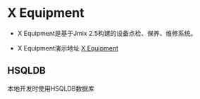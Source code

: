 # X Equipment

  - X Equipment是基于Jmix 2.5构建的设备点检、保养、维修系统。

- X Equipment演示地址 [X Equipment](http://106.15.185.59:8882/equipment/login)

## HSQLDB

本地开发时使用HSQLDB数据库

